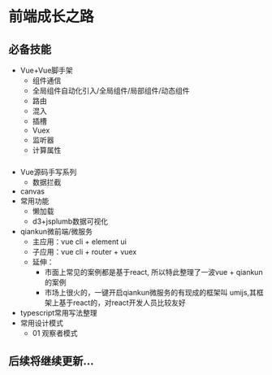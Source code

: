 前端成长之路
=================
必备技能
-----------------
* Vue+Vue脚手架
  - 组件通信
  - 全局组件自动化引入/全局组件/局部组件/动态组件
  - 路由
  - 混入
  - 插槽
  - Vuex
  - 监听器
  - 计算属性
###
* Vue源码手写系列
  - 数据拦截
* canvas
* 常用功能
  - 懒加载
  - d3+jsplumb数据可视化
* qiankun微前端/微服务
  - 主应用：vue cli + element ui
  - 子应用：vue cli + router + vuex
  - 延伸：
    - 市面上常见的案例都是基于react, 所以特此整理了一波vue + qiankun的案例
    - 市场上很火的，一键开启qiankun微服务的有现成的框架叫 umijs,其框架上基于react的，对react开发人员比较友好
* typescript常用写法整理
* 常用设计模式
  - 01 观察者模式

###
后续将继续更新...
-----------------